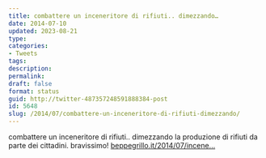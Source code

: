 ```yaml
---
title: combattere un inceneritore di rifiuti.. dimezzando…
date: 2014-07-10
updated: 2023-08-21
type: 
categories:
- Tweets
tags: 
description: 
permalink: 
draft: false
format: status
guid: http://twitter-487357248591888384-post
id: 5648
slug: /2014/07/combattere-un-inceneritore-di-rifiuti-dimezzando/
---
```


combattere un inceneritore di rifiuti.. dimezzando la produzione di rifiuti da parte dei cittadini. bravissimo! [beppegrillo.it/2014/07/incene…](http://www.beppegrillo.it/2014/07/inceneritore_di_parma_la_battaglia_non_conosce_soste.html)